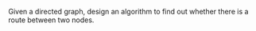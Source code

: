 Given a directed graph, design an algorithm to find out whether there is a route between two nodes.
